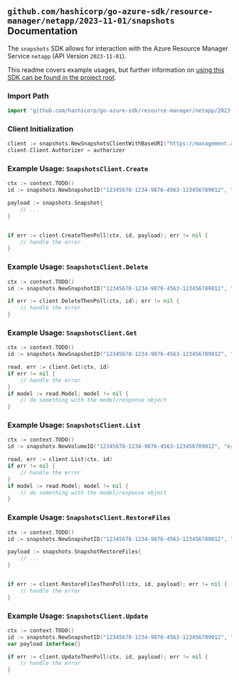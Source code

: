 
## `github.com/hashicorp/go-azure-sdk/resource-manager/netapp/2023-11-01/snapshots` Documentation

The `snapshots` SDK allows for interaction with the Azure Resource Manager Service `netapp` (API Version `2023-11-01`).

This readme covers example usages, but further information on [using this SDK can be found in the project root](https://github.com/hashicorp/go-azure-sdk/tree/main/docs).

### Import Path

```go
import "github.com/hashicorp/go-azure-sdk/resource-manager/netapp/2023-11-01/snapshots"
```


### Client Initialization

```go
client := snapshots.NewSnapshotsClientWithBaseURI("https://management.azure.com")
client.Client.Authorizer = authorizer
```


### Example Usage: `SnapshotsClient.Create`

```go
ctx := context.TODO()
id := snapshots.NewSnapshotID("12345678-1234-9876-4563-123456789012", "example-resource-group", "netAppAccountValue", "capacityPoolValue", "volumeValue", "snapshotValue")

payload := snapshots.Snapshot{
	// ...
}


if err := client.CreateThenPoll(ctx, id, payload); err != nil {
	// handle the error
}
```


### Example Usage: `SnapshotsClient.Delete`

```go
ctx := context.TODO()
id := snapshots.NewSnapshotID("12345678-1234-9876-4563-123456789012", "example-resource-group", "netAppAccountValue", "capacityPoolValue", "volumeValue", "snapshotValue")

if err := client.DeleteThenPoll(ctx, id); err != nil {
	// handle the error
}
```


### Example Usage: `SnapshotsClient.Get`

```go
ctx := context.TODO()
id := snapshots.NewSnapshotID("12345678-1234-9876-4563-123456789012", "example-resource-group", "netAppAccountValue", "capacityPoolValue", "volumeValue", "snapshotValue")

read, err := client.Get(ctx, id)
if err != nil {
	// handle the error
}
if model := read.Model; model != nil {
	// do something with the model/response object
}
```


### Example Usage: `SnapshotsClient.List`

```go
ctx := context.TODO()
id := snapshots.NewVolumeID("12345678-1234-9876-4563-123456789012", "example-resource-group", "netAppAccountValue", "capacityPoolValue", "volumeValue")

read, err := client.List(ctx, id)
if err != nil {
	// handle the error
}
if model := read.Model; model != nil {
	// do something with the model/response object
}
```


### Example Usage: `SnapshotsClient.RestoreFiles`

```go
ctx := context.TODO()
id := snapshots.NewSnapshotID("12345678-1234-9876-4563-123456789012", "example-resource-group", "netAppAccountValue", "capacityPoolValue", "volumeValue", "snapshotValue")

payload := snapshots.SnapshotRestoreFiles{
	// ...
}


if err := client.RestoreFilesThenPoll(ctx, id, payload); err != nil {
	// handle the error
}
```


### Example Usage: `SnapshotsClient.Update`

```go
ctx := context.TODO()
id := snapshots.NewSnapshotID("12345678-1234-9876-4563-123456789012", "example-resource-group", "netAppAccountValue", "capacityPoolValue", "volumeValue", "snapshotValue")
var payload interface{}

if err := client.UpdateThenPoll(ctx, id, payload); err != nil {
	// handle the error
}
```
